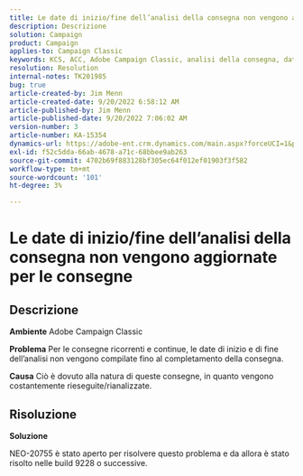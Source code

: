```yaml
---
title: Le date di inizio/fine dell’analisi della consegna non vengono aggiornate per le consegne
description: Descrizione
solution: Campaign
product: Campaign
applies-to: Campaign Classic
keywords: KCS, ACC, Adobe Campaign Classic, analisi della consegna, data di inizio, data di fine, aggiornamento non corretto, consegne ricorrenti, consegne continue, NEO-20755
resolution: Resolution
internal-notes: TK201985
bug: true
article-created-by: Jim Menn
article-created-date: 9/20/2022 6:58:12 AM
article-published-by: Jim Menn
article-published-date: 9/20/2022 7:06:02 AM
version-number: 3
article-number: KA-15354
dynamics-url: https://adobe-ent.crm.dynamics.com/main.aspx?forceUCI=1&pagetype=entityrecord&etn=knowledgearticle&id=cc2bdd93-b138-ed11-9db1-0022480866ad
exl-id: f52c5dda-66ab-4678-a71c-68bbee9ab263
source-git-commit: 4702b69f883128bf305ec64f012ef01903f3f582
workflow-type: tm+mt
source-wordcount: '101'
ht-degree: 3%

---
```


# Le date di inizio/fine dell’analisi della consegna non vengono aggiornate per le consegne

## Descrizione


<b>Ambiente</b>
Adobe Campaign Classic

<b>Problema</b>
Per le consegne ricorrenti e continue, le date di inizio e di fine dell’analisi non vengono compilate fino al completamento della consegna.

<b>Causa</b>
Ciò è dovuto alla natura di queste consegne, in quanto vengono costantemente rieseguite/rianalizzate.


## Risoluzione


<b>Soluzione</b>

NEO-20755 è stato aperto per risolvere questo problema e da allora è stato risolto nelle build 9228 o successive.
